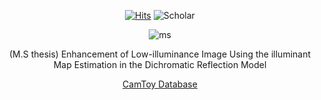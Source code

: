 <div align=center>

[![Hits](https://hits.seeyoufarm.com/api/count/incr/badge.svg?url=https%3A%2F%2Fgithub.com%2FOdin-son&count_bg=%2379C83D&title_bg=%23555555&icon=&icon_color=%23E7E7E7&title=hits&edge_flat=false)](https://hits.seeyoufarm.com)
![Scholar](https://img.shields.io/badge/Pub-white?logo=Google-Scholar&style=plastic?link=https://bit.ly/2TKykSd&link=https://bit.ly/2TKykSd)

![ms](enhancement.gif) <br>

(M.S thesis) Enhancement of Low-illuminance Image Using the illuminant Map Estimation in the Dichromatic Reflection Model
 
[CamToy Database](http://web4.cs.ucl.ac.uk/staff/g.brostow/MotionSegRecData/index_draft01.html)

</div>
<!--
**Odin-son/Odin-son** is a ✨ _special_ ✨ repository because its `README.md` (this file) appears on your GitHub profile.
### Interest
 - Computer Vision, Machine Learning, Deep Learning, Linux, Python

Here are some ideas to get you started:

- 🔭 I’m currently working on ...
- 🌱 I’m currently learning ...
- 👯 I’m looking to collaborate on ...
- 🤔 I’m looking for help with ...
- 💬 Ask me about ...
- 📫 How to reach me: ...
- 😄 Pronouns: ...
- ⚡ Fun fact: ...
-->
